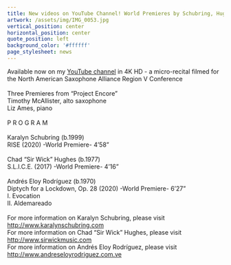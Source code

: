 ```yaml
---
title: New videos on YouTube Channel! World Premieres by Schubring, Hughes, and Rodriguez
artwork: /assets/img/IMG_0053.jpg
vertical_position: center
horizontal_position: center
quote_position: left
background_color: '#ffffff'
page_stylesheet: news
---
```

Available now on my [YouTube channel](https://www.youtube.com/channel/UCLhvBe3DH1BAyEL8DjFmbbg) in 4K HD - a micro-recital filmed for the North American Saxophone Alliance Region V Conference<br>
<br>
Three Premieres from “Project Encore”<br>
Timothy McAllister, alto saxophone<br>
Liz Ames, piano<br> 
<br>
P R O G R A M<br>
<br>
Karalyn Schubring (b.1999)<br>
RISE (2020) -World Premiere- 4’58”<br>
<br>
Chad “Sir Wick” Hughes (b.1977)<br>
S.L.I.C.E. (2017) -World Premiere- 4’16”<br>
<br>
Andrés Eloy Rodríguez (b.1970)<br>
Diptych for a Lockdown, Op. 28 (2020) -World Premiere- 6’27”<br>
I. Evocation<br>
II. Aldemareado<br>
<br>
For more information on Karalyn Schubring, please visit http://www.karalynschubring.com<br>
For more information on Chad “Sir Wick” Hughes, please visit http://www.sirwickmusic.com<br>
For more information on Andrés Eloy Rodríguez, please visit http://www.andreseloyrodriguez.com.ve<br>

